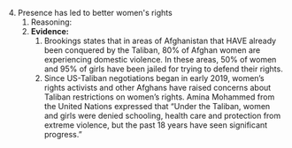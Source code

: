 4. Presence has led to better women's rights
   1. Reasoning:
   2. **Evidence:** 
      1. Brookings states that in areas of Afghanistan that HAVE already been conquered by the Taliban, 80% of Afghan women are experiencing domestic violence. In these areas, 50% of women and 95% of girls have been jailed for trying to defend their rights. 
      2. Since US-Taliban negotiations began in early 2019, women’s rights activists and other Afghans have raised concerns about Taliban restrictions on women’s rights. Amina Mohammed from the United Nations expressed that “Under the Taliban, women and girls were denied schooling, health care and protection from extreme violence, but the past 18 years have seen significant progress.” 
